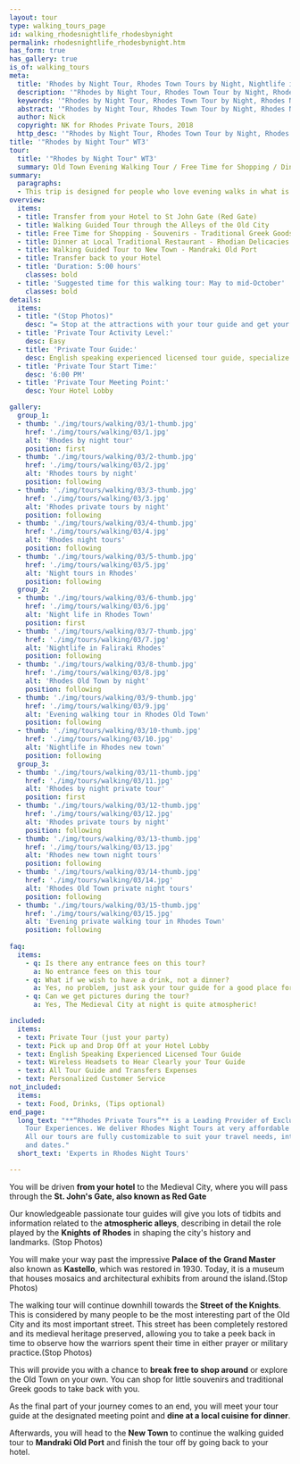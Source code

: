 ```yaml
---
layout: tour
type: walking_tours_page
id: walking_rhodesnightlife_rhodesbynight
permalink: rhodesnightlife_rhodesbynight.htm
has_form: true
has_gallery: true
is_of: walking_tours
meta:
  title: 'Rhodes by Night Tour, Rhodes Town Tours by Night, Nightlife in Rhodes Old Town'
  description: '"Rhodes by Night Tour, Rhodes Town Tour by Night, Rhodes Night Tours, Nightlife in Rhodes old town'
  keywords: '"Rhodes by Night Tour, Rhodes Town Tour by Night, Rhodes Night Tours, Nightlife in Rhodes old town'
  abstract: '"Rhodes by Night Tour, Rhodes Town Tour by Night, Rhodes Night Tours, Nightlife in Rhodes old town'
  author: Nick
  copyright: NK for Rhodes Private Tours, 2018
  http_desc: '"Rhodes by Night Tour, Rhodes Town Tour by Night, Rhodes Night Tours, Nightlife in Rhodes old town'
title: '"Rhodes by Night Tour" WT3'
tour:
  title: '"Rhodes by Night Tour" WT3'
  summary: Old Town Evening Walking Tour / Free Time for Shopping / Dinner at a Local Restaurant / New Town τhe Old Port Mandraki
summary:
  paragraphs:
  - This trip is designed for people who love evening walks in what is known as the most beautiful and best-preserved Medieval City in Europe.  Enjoy dinners at local restaurants, take free detours to the shopping center, and walk to new city and old harbor expertly guided by our passionate and knowledgeable tour guides.
overview:
  items:
  - title: Transfer from your Hotel to St John Gate (Red Gate)
  - title: Walking Guided Tour through the Alleys of the Old City
  - title: Free Time for Shopping - Souvenirs - Traditional Greek Goods
  - title: Dinner at Local Traditional Restaurant - Rhodian Delicacies
  - title: Walking Guided Tour to New Town - Mandraki Old Port
  - title: Transfer back to your Hotel
  - title: 'Duration: 5:00 hours'
    classes: bold
  - title: 'Suggested time for this walking tour: May to mid-October'
    classes: bold
details:
  items:
  - title: "(Stop Photos)"
    desc: "= Stop at the attractions with your tour guide and get your photos <strong>from outside</strong> of the Sight/building"
  - title: 'Private Tour Activity Level:'
    desc: Easy
  - title: 'Private Tour Guide:'
    desc: English speaking experienced licensed tour guide, specialize in Private Tours
  - title: 'Private Tour Start Time:'
    desc: '6:00 PM'
  - title: 'Private Tour Meeting Point:'
    desc: Your Hotel Lobby

gallery:
  group_1:
  - thumb: './img/tours/walking/03/1-thumb.jpg'
    href: './img/tours/walking/03/1.jpg'
    alt: 'Rhodes by night tour'
    position: first
  - thumb: './img/tours/walking/03/2-thumb.jpg'
    href: './img/tours/walking/03/2.jpg'
    alt: 'Rhodes tours by night'
    position: following
  - thumb: './img/tours/walking/03/3-thumb.jpg'
    href: './img/tours/walking/03/3.jpg'
    alt: 'Rhodes private tours by night'
    position: following
  - thumb: './img/tours/walking/03/4-thumb.jpg'
    href: './img/tours/walking/03/4.jpg'
    alt: 'Rhodes night tours'
    position: following
  - thumb: './img/tours/walking/03/5-thumb.jpg'
    href: './img/tours/walking/03/5.jpg'
    alt: 'Night tours in Rhodes'
    position: following
  group_2:
  - thumb: './img/tours/walking/03/6-thumb.jpg'
    href: './img/tours/walking/03/6.jpg'
    alt: 'Night life in Rhodes Town'
    position: first
  - thumb: './img/tours/walking/03/7-thumb.jpg'
    href: './img/tours/walking/03/7.jpg'
    alt: 'Nightlife in Faliraki Rhodes'
    position: following
  - thumb: './img/tours/walking/03/8-thumb.jpg'
    href: './img/tours/walking/03/8.jpg'
    alt: 'Rhodes Old Town by night'
    position: following
  - thumb: './img/tours/walking/03/9-thumb.jpg'
    href: './img/tours/walking/03/9.jpg'
    alt: 'Evening walking tour in Rhodes Old Town'
    position: following
  - thumb: './img/tours/walking/03/10-thumb.jpg'
    href: './img/tours/walking/03/10.jpg'
    alt: 'Nightlife in Rhodes new town'
    position: following
  group_3:
  - thumb: './img/tours/walking/03/11-thumb.jpg'
    href: './img/tours/walking/03/11.jpg'
    alt: 'Rhodes by night private tour'
    position: first
  - thumb: './img/tours/walking/03/12-thumb.jpg'
    href: './img/tours/walking/03/12.jpg'
    alt: 'Rhodes private tours by night'
    position: following
  - thumb: './img/tours/walking/03/13-thumb.jpg'
    href: './img/tours/walking/03/13.jpg'
    alt: 'Rhodes new town night tours'
    position: following
  - thumb: './img/tours/walking/03/14-thumb.jpg'
    href: './img/tours/walking/03/14.jpg'
    alt: 'Rhodes Old Town private night tours'
    position: following
  - thumb: './img/tours/walking/03/15-thumb.jpg'
    href: './img/tours/walking/03/15.jpg'
    alt: 'Evening private walking tour in Rhodes Town'
    position: following
  
faq:
  items:
    - q: Is there any entrance fees on this tour?
      a: No entrance fees on this tour
    - q: What if we wish to have a drink, not a dinner?
      a: Yes, no problem, just ask your tour guide for a good place for drinks
    - q: Can we get pictures during the tour?
      a: Yes, The Medieval City at night is quite atmospheric! 

included:
  items:
  - text: Private Tour (just your party)
  - text: Pick up and Drop Off at your Hotel Lobby
  - text: English Speaking Experienced Licensed Tour Guide 
  - text: Wireless Headsets to Hear Clearly your Tour Guide
  - text: All Tour Guide and Transfers Expenses
  - text: Personalized Customer Service
not_included:
  items:
  - text: Food, Drinks, (Tips optional)
end_page:
  long_text: "**“Rhodes Private Tours”** is a Leading Provider of Exclusive and Personalized
    Tour Experiences. We deliver Rhodes Night Tours at very affordable rates.
    All our tours are fully customizable to suit your travel needs, interests, schedules,
    and dates."
  short_text: 'Experts in Rhodes Night Tours'

---
```

You will be driven **from your hotel** to the Medieval City, where you will pass through the **St. John's Gate, also known as Red Gate**

Our knowledgeable passionate tour guides will give you lots of tidbits and information related to the **atmospheric alleys**, describing in detail the role played by the **Knights of Rhodes** in shaping the city's history and landmarks. (Stop Photos)

You will make your way past the impressive **Palace of the** **Grand Master** also known as **Kastello**, which was restored in 1930. Today, it is a museum that houses mosaics and architectural exhibits from around the island.(Stop Photos)

The walking tour will continue downhill towards the **Street of the Knights**. This is considered by many people to be the most interesting part of the Old City and its most important street. This street has been completely restored and its medieval heritage preserved, allowing you to take a peek back in time to observe how the warriors spent their time in either prayer or military practice.(Stop Photos)

This will provide you with a chance to **break free to shop around** or explore the Old Town on your own. You can shop for little souvenirs and traditional Greek goods to take back with you.

As the final part of your journey comes to an end, you will meet your tour guide at the designated meeting point and **dine at a local cuisine for dinner**.

Afterwards, you will head to the **New Town** to continue the walking guided tour to **Mandraki Old Port** and finish the tour off by going back to your hotel.